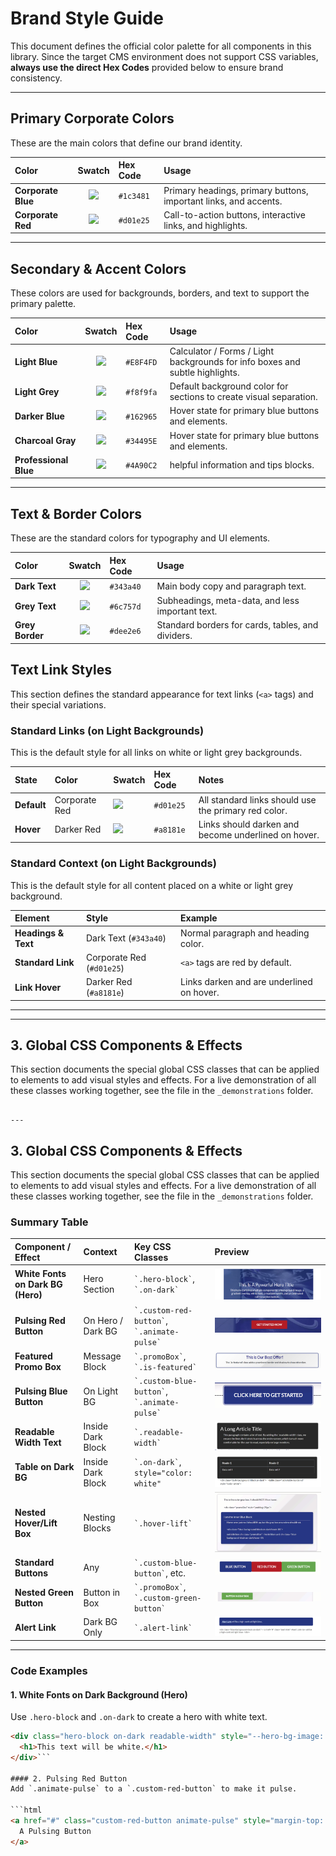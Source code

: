 # Brand Style Guide

This document defines the official color palette for all components in this library. Since the target CMS environment does not support CSS variables, **always use the direct Hex Codes** provided below to ensure brand consistency.

---

## Primary Corporate Colors

These are the main colors that define our brand identity.

| Color | Swatch | Hex Code | Usage |
| :--- | :---: | :--- | :--- |
| **Corporate Blue** | ![](https://placehold.co/60x30/1c3481/1c3481.png) | `#1c3481` | Primary headings, primary buttons, important links, and accents. |
| **Corporate Red** | ![](https://placehold.co/60x30/d01e25/d01e25.png) | `#d01e25` | Call-to-action buttons, interactive links, and highlights. |

---

## Secondary & Accent Colors

These colors are used for backgrounds, borders, and text to support the primary palette.

| Color | Swatch | Hex Code | Usage |
| :--- | :---: | :--- | :--- |
| **Light Blue** | ![](https://placehold.co/60x30/E8F4FD/E8F4FD.png) | `#E8F4FD` | Calculator / Forms / Light backgrounds for info boxes and subtle highlights. |
| **Light Grey** | ![](https://placehold.co/60x30/f8f9fa/f8f9fa.png) | `#f8f9fa` | Default background color for sections to create visual separation. |
| **Darker Blue** | ![](https://placehold.co/60x30/162965/162965.png) | `#162965` | Hover state for primary blue buttons and elements. |
| **Charcoal Gray** | ![](https://placehold.co/60x30/34495E/34495E.png) | `#34495E` | Hover state for primary blue buttons and elements. |
| **Professional Blue** | ![](https://placehold.co/60x30/4A90C2/4A90C2.png) | `#4A90C2` | helpful information and tips blocks. |

---

## Text & Border Colors

These are the standard colors for typography and UI elements.

| Color | Swatch | Hex Code | Usage |
| :--- | :---: | :--- | :--- |
| **Dark Text** | ![](https://placehold.co/60x30/343a40/343a40.png) | `#343a40` | Main body copy and paragraph text. |
| **Grey Text** | ![](https://placehold.co/60x30/6c757d/6c757d.png) | `#6c757d` | Subheadings, meta-data, and less important text. |
| **Grey Border** | ![](https://placehold.co/60x30/dee2e6/dee2e6.png) | `#dee2e6` | Standard borders for cards, tables, and dividers. |



## Text Link Styles

This section defines the standard appearance for text links (`<a>` tags) and their special variations.

### Standard Links (on Light Backgrounds)

This is the default style for all links on white or light grey backgrounds.

| State | Color | Swatch | Hex Code | Notes |
| :--- | :--- | :--- | :--- | :--- |
| **Default** | Corporate Red | ![](https://placehold.co/60x30/d01e25/d01e25.png) | `#d01e25` | All standard links should use the primary red color. |
| **Hover** | Darker Red | ![](https://placehold.co/60x30/a8181e/a8181e.png) | `#a8181e` | Links should darken and become underlined on hover. |

### Standard Context (on Light Backgrounds)

This is the default style for all content placed on a white or light grey background.

| Element | Style | Example |
| :--- | :--- | :--- |
| **Headings & Text** | Dark Text (`#343a40`) | Normal paragraph and heading color. |
| **Standard Link** | Corporate Red (`#d01e25`) | `<a>` tags are red by default. |
| **Link Hover** | Darker Red (`#a8181e`) | Links darken and are underlined on hover. |

---
---

## 3. Global CSS Components & Effects

This section documents the special global CSS classes that can be applied to elements to add visual styles and effects. For a live demonstration of all these classes working together, see the file in the `_demonstrations` folder.
                                                                                        
                                                                                                                                        ---

## 3. Global CSS Components & Effects

This section documents the special global CSS classes that can be applied to elements to add visual styles and effects. For a live demonstration of all these classes working together, see the file in the `_demonstrations` folder.

### Summary Table

| Component / Effect | Context | Key CSS Classes | Preview |
| :--- | :--- | :--- | :--- |
| **White Fonts on Dark BG (Hero)** | Hero Section | `` `.hero-block` ``, `` `.on-dark` `` | ![Hero Preview](./_assets/style-guide-images/hero-block-on-dark-readable-width.jpg) |
| **Pulsing Red Button** | On Hero / Dark BG | `` `.custom-red-button` ``, `` `.animate-pulse` `` | ![Pulsing Red Button Preview](./_assets/style-guide-images/custom-red-button-animate-pulse.gif) |
| **Featured Promo Box** | Message Block | `` `.promoBox` ``, `` `.is-featured` `` | ![Featured Card Preview](./_assets/style-guide-images/promobox-is-featured.jpg) |
| **Pulsing Blue Button** | On Light BG | `` `.custom-blue-button` ``, `` `.animate-pulse` `` | ![Pulsing Blue Button Preview](./_assets/style-guide-images/custom-blue-button-animate-pulse.gif) |
| **Readable Width Text** | Inside Dark Block | `` `.readable-width` `` | ![Readable Width Preview](./_assets/style-guide-images/readable-width.jpg) |
| **Table on Dark BG** | Inside Dark Block | `` `.on-dark` ``, `style="color: white"` | ![Table on Dark BG Preview](./_assets/style-guide-images/table-black-bkgd-white-fonts.jpg) |
| **Nested Hover/Lift Box** | Nesting Blocks | `` `.hover-lift` `` | ![Nested Hover/Lift Preview](./_assets/style-guide-images/blue-bx-nested-gray-hover-lift.gif) |
| **Standard Buttons** | Any | `` `.custom-blue-button` ``, etc. | ![Standard Buttons Preview](./_assets/style-guide-images/blue-red-green-buttons.gif) |
| **Nested Green Button** | Button in Box | `` `.promoBox` ``, `` `.custom-green-button` `` | ![Nested Green Button Preview](./_assets/style-guide-images/green-btn-neste-on-promobox-hover.gif) |
| **Alert Link** | Dark BG Only | `` `.alert-link` `` | ![Alert Link on Blue Preview](./_assets/style-guide-images/alert-link-on-blue.jpg) |

---

### Code Examples

#### 1. White Fonts on Dark Background (Hero)
Use `.hero-block` and `.on-dark` to create a hero with white text.

```html
<div class="hero-block on-dark readable-width" style="--hero-bg-image: url('...');">
  <h1>This text will be white.</h1>
</div>```

#### 2. Pulsing Red Button
Add `.animate-pulse` to a `.custom-red-button` to make it pulse.

```html
<a href="#" class="custom-red-button animate-pulse" style="margin-top: 20px;">
  A Pulsing Button
</a>             
                                                                                                                                                                                                                                                                                                                  
   
